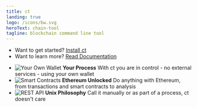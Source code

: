 ```yaml
---
title: ct
landing: true
logo: /icons/bw.svg
heroText: chain-tool
tagline: blockchain command line tool
---
```


<div class="home-section">
<div class="home-section-inner">

<div class="buttons">

- Want to get started? [Install ct](./getting-started.md#installation)
- Want to learn more? [Read Documentation](./getting-started.md)

</div>

<div class="features">

- ![Your Own Wallet](/icons/wallet.svg) **Your Process** With ct you are in control - no external
    services - using your own wallet
- ![Smart Contracts](/icons/iblockwell.svg) **Ethereum Unlocked** Do anything with Ethereum, from
    transactions and smart contracts to analysis
- ![REST API](/icons/embed-code.svg) **Unix Philosophy** Call it manually or as part of a process,
    ct doesn't care
    
</div>
    

</div></div>

